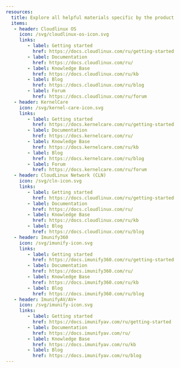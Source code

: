 ```yaml
---
resources: 
  title: Explore all helpful materials specific by the product
  items:
   - header: Cloudlinux OS
     icon: /svg/cloudlinux-os-icon.svg
     links:
        - label: Getting started
          href: https://docs.cloudlinux.com/ru/getting-started
        - label: Documentation
          href: https://docs.cloudlinux.com/ru/
        - label: Knowledge Base
          href: https://docs.cloudlinux.com/ru/kb
        - label: Blog
          href: https://docs.cloudlinux.com/ru/blog
        - label: Forum
          href: https://docs.cloudlinux.com/ru/forum
   - header: KernelCare
     icon: /svg/kernel-care-icon.svg
     links:
        - label: Getting started
          href: https://docs.kernelcare.com/ru/getting-started
        - label: Documentation
          href: https://docs.kernelcare.com/ru/
        - label: Knowledge Base
          href: https://docs.kernelcare.com/ru/kb
        - label: Blog
          href: https://docs.kernelcare.com/ru/blog
        - label: Forum
          href: https://docs.kernelcare.com/ru/forum
   - header: CloudLinux Network (CLN)
     icon: /svg/cln-icon.svg
     links:
        - label: Getting started
          href: https://docs.cloudlinux.com/ru/getting-started
        - label: Documentation
          href: https://docs.cloudlinux.com/ru/
        - label: Knowledge Base
          href: https://docs.cloudlinux.com/ru/kb
        - label: Blog
          href: https://docs.cloudlinux.com/ru/blog
   - header: Imunify360
     icon: /svg/imunify-icon.svg
     links:
        - label: Getting started
          href: https://docs.imunify360.com/ru/getting-started
        - label: Documentation
          href: https://docs.imunify360.com/ru/
        - label: Knowledge Base
          href: https://docs.imunify360.com/ru/kb
        - label: Blog
          href: https://docs.imunify360.com/ru/blog
   - header: ImunifyAV/AV+
     icon: /svg/imunify-icon.svg
     links:
        - label: Getting started
          href: https://docs.imunifyav.com/ru/getting-started
        - label: Documentation
          href: https://docs.imunifyav.com/ru/
        - label: Knowledge Base
          href: https://docs.imunifyav.com/ru/kb
        - label: Blog
          href: https://docs.imunifyav.com/ru/blog
---
```

